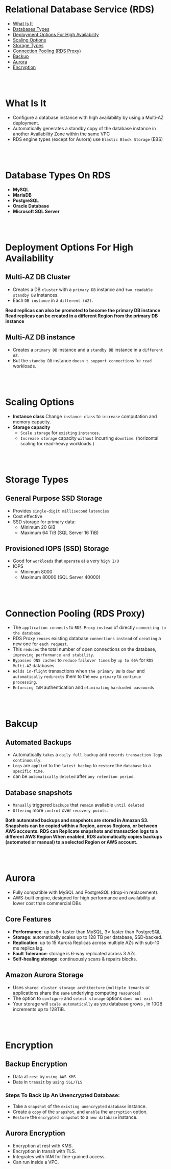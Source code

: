 # Relational Database Service (RDS)
* [What Is It](#what-is-it)
* [Databases Types](#database-types)
* [Deployment Options For High Availability](#deployment-options-for-high-availability)
* [Scaling Options](#scaling-options)
* [Storage Types](#storage-types)
* [Connection Pooling (RDS Proxy)](#connection-pooling-rds-proxy)
* [Backup](#bakcup)
* [Aurora](#aurora)
* [Encryption](#encryption)

<br><br>

# What Is It
* Configure a database instance with high availability by using a Multi-AZ deployment. 
* Automatically generates a standby copy of the database instance in another Availability Zone within the same VPC
* RDS engine types (except for Aurora) use `Elastic Block Storage` (EBS)

<br><br>

# Database Types On RDS
* **MySQL**
* **MariaDB**
* **PostgreSQL**
* **Oracle Database**
* **Microsoft SQL Server**

<br><br>

# Deployment Options For High Availability
## Multi-AZ DB Cluster
* Creates a DB `cluster` with a `primary DB` instance and `two readable standby DB` instances. 
* Each `DB instance` in a `different (AZ)`.

**Read replicas can also be promoted to become the primary DB instance**
**Read replicas can be created in a different Region from the primary DB instance**

## Multi-AZ DB instance
* Creates a `primary DB` instance and a `standby DB` instance in a `different AZ`. 
* But the `standby DB` instance `doesn't support connections` for `read` workloads.

<br><br>

# Scaling Options
* **Instance class** Change `instance class` to `increase` computation and memory capacity.
* **Storage capacity**
    * `Scale storage` for `existing` `instances`.
    * `Increase storage` capacity `without` incurring `downtime`. (horizontal scaling for read-heavy workloads.)

<br><br>

# Storage Types
## General Purpose SSD Storage
* Provides `single-digit millisecond` `latencies`
* Cost effective
* SSD storage for primary data:
    * Minimum 20 GiB
    * Maximum 64 TiB (SQL Server 16 TiB)

## Provisioned IOPS (SSD) Storage
* Good for `workloads` that `operate` at a very `high I/O`
* IOPS
    * Minimum 8000
    * Maximum 80000 (SQL Server 40000)

<br><br>

# Connection Pooling (RDS Proxy)
* The `application connects` to `RDS Proxy` `instead` of directly `connecting to the database`. 
* RDS Proxy `reuses` existing database `connections` `instead` of `creating` a new one for `each request`.
* This `reduces` the total number of open connections on the database, `improving performance and stability`. 
* `Bypasses DNS caches` to `reduce` `failover times` by `up to 66%` for `RDS Multi-AZ` databases
* `Holds in-flight` transactions when `the primary DB` is `down` and `automatically` `redirects` them to the `new primary` to `continue processing`.
* `Enforcing IAM` authentication and `eliminating` `hardcoded passwords`

<br><br>

# Bakcup

## Automated Backups
* Automatically `takes` a `daily full backup` and `records` `transaction logs continuously`.
* `Logs` are `applied` to the `latest backup` to `restore` the `database` to a `specific time`.
* can be `automatically` `deleted` after `any retention period`.

## Database snapshots
* `Manually` triggered `backups` that `remain` available `until deleted`
* `Offering` more `control` over `recovery points`.

**Both automated backups and snapshots are stored in Amazon S3. Snapshots can be copied within a Region, across Regions, or between AWS accounts.**
**RDS can Replicate snapshots and transaction logs to a different AWS Region When enabled, RDS automatically copies backups (automated or manual) to a selected Region or AWS account.**

<br><br>

# Aurora
* Fully compatible with MySQL and PostgreSQL (drop-in replacement).
* AWS-built engine, designed for high performance and availability at lower cost than commercial DBs

## Core Features
* **Performance**: up to 5× faster than MySQL, 3× faster than PostgreSQL.
* **Storage**: automatically scales up to 128 TB per database, SSD-backed.
* **Replication**: up to 15 Aurora Replicas across multiple AZs with sub-10 ms replica lag.
* **Fault Tolerance**: storage is 6-way replicated across 3 AZs.
* **Self-healing storage**: continuously scans & repairs blocks.

## Amazon Aurora Storage
* Uses `shared cluster storage architecture` (`multiple tenants` or applications share the `same` underlying computing `resources`)
* The option to `configure` and `select storage` options `does not exit`
* Your storage will `scale automatically` as you database grows , in 10GB increments up to 128TiB.


<br><br>


# Encryption

## Backup Encryption
* Data at `rest` by `using AWS KMS`
* Data in `transit` by `using SSL/TLS`

### Steps To Back Up An Unencrypted Database:
* Take a `snapshot` of the `existing unencrypted` `database` instance.
* Create a `copy` of the `snapshot`, and `enable` the `encryption` option.
* `Restore` the `encrypted snapshot` to a `new database` instance.

## Aurora Encryption 
* Encryption at rest with KMS.
* Encryption in transit with TLS.
* Integrates with IAM for fine-grained access.
* Can run inside a VPC.